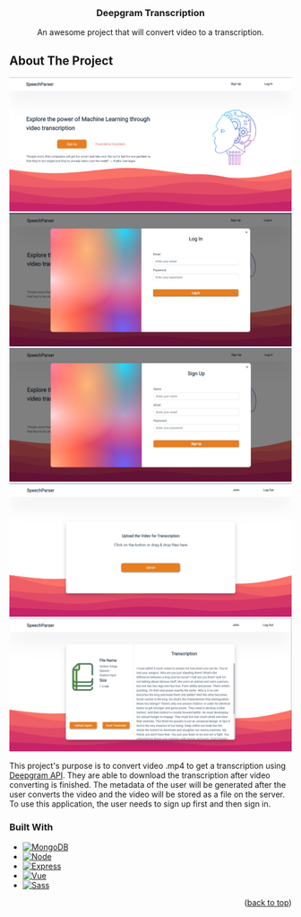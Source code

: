 <!-- Improved compatibility of back to top link: See: https://github.com/othneildrew/Best-README-Template/pull/73 -->
<a name="readme-top"></a>
<!--
*** Thanks for checking out the Best-README-Template. If you have a suggestion
*** that would make this better, please fork the repo and create a pull request
*** or simply open an issue with the tag "enhancement".
*** Don't forget to give the project a star!
*** Thanks again! Now go create something AMAZING! :D
-->



<!-- PROJECT SHIELDS -->
<!--
*** I'm using markdown "reference style" links for readability.
*** Reference links are enclosed in brackets [ ] instead of parentheses ( ).
*** See the bottom of this document for the declaration of the reference variables
*** for contributors-url, forks-url, etc. This is an optional, concise syntax you may use.
*** https://www.markdownguide.org/basic-syntax/#reference-style-links
-->
<!-- [![Contributors][contributors-shield]][contributors-url]
[![Forks][forks-shield]][forks-url]
[![Stargazers][stars-shield]][stars-url]
[![Issues][issues-shield]][issues-url]
[![MIT License][license-shield]][license-url]
[![LinkedIn][linkedin-shield]][linkedin-url] -->



<!-- PROJECT LOGO -->
<br />
<div align="center">
  <!-- <a href="https://github.com/othneildrew/Best-README-Template">
    <img src="images/logo.png" alt="Logo" width="80" height="80">
  </a> -->

  <h3 align="center">Deepgram Transcription</h3>

  <p align="center">
    An awesome project that will convert video to a transcription.
    <br />
    <!-- <a href="https://github.com/othneildrew/Best-README-Template"><strong>Explore the docs »</strong></a>
    <br />
    <br />
    <a href="https://github.com/othneildrew/Best-README-Template">View Demo</a>
    ·
    <a href="https://github.com/othneildrew/Best-README-Template/issues">Report Bug</a>
    ·
    <a href="https://github.com/othneildrew/Best-README-Template/issues">Request Feature</a> -->
  </p>
</div>





<!-- ABOUT THE PROJECT -->
## About The Project

[![Product Name Screen Shot][product-screenshot-1]](https://github.com/mfitrie/Deepgram-Transcription/tree/feature/Screenshot%20Application/HomePage.png)
[![Product Name Screen Shot][product-screenshot-2]](https://github.com/mfitrie/Deepgram-Transcription/tree/feature/Screenshot%20Application/Log%20In.png)
[![Product Name Screen Shot][product-screenshot-3]](https://github.com/mfitrie/Deepgram-Transcription/tree/feature/Screenshot%20Application/Sign%20Up.png)
[![Product Name Screen Shot][product-screenshot-4]](https://github.com/mfitrie/Deepgram-Transcription/tree/feature/Screenshot%20Application/User%20page.png)
[![Product Name Screen Shot][product-screenshot-5]](https://github.com/mfitrie/Deepgram-Transcription/tree/feature/Screenshot%20Application/Transcript%20Conversion.png)

This project's purpose is to convert video .mp4 to get a transcription using [Deepgram API](https://deepgram.com/). They are able to download the transcription after video converting is finished.  The metadata of the user will be generated after the user converts the video and the video will be stored as a file on the server. To use this application, the user needs to sign up first and then sign in.
<!-- There are many great README templates available on GitHub; however, I didn't find one that really suited my needs so I created this enhanced one. I want to create a README template so amazing that it'll be the last one you ever need -- I think this is it.

Here's why:
* Your time should be focused on creating something amazing. A project that solves a problem and helps others
* You shouldn't be doing the same tasks over and over like creating a README from scratch
* You should implement DRY principles to the rest of your life :smile:

Of course, no one template will serve all projects since your needs may be different. So I'll be adding more in the near future. You may also suggest changes by forking this repo and creating a pull request or opening an issue. Thanks to all the people have contributed to expanding this template!

Use the `BLANK_README.md` to get started. -->




### Built With


<!-- This section should list any major frameworks/libraries used to bootstrap your project. Leave any add-ons/plugins for the acknowledgements section. Here are a few examples. -->

* [![MongoDB][MongoDB-dev]][MongoDB-url]
* [![Node][Node.js]][Node.js-url]
* [![Express][Express.js]][Express-url]
* [![Vue][Vue.js]][Vue-url]
* [![Sass][Sass-dev]][Sass-url]

<p align="right">(<a href="#readme-top">back to top</a>)</p>






<!-- MARKDOWN LINKS & IMAGES -->
<!-- https://www.markdownguide.org/basic-syntax/#reference-style-links -->
[contributors-shield]: https://img.shields.io/github/contributors/othneildrew/Best-README-Template.svg?style=for-the-badge
[contributors-url]: https://github.com/othneildrew/Best-README-Template/graphs/contributors
[forks-shield]: https://img.shields.io/github/forks/othneildrew/Best-README-Template.svg?style=for-the-badge
[forks-url]: https://github.com/othneildrew/Best-README-Template/network/members
[stars-shield]: https://img.shields.io/github/stars/othneildrew/Best-README-Template.svg?style=for-the-badge
[stars-url]: https://github.com/othneildrew/Best-README-Template/stargazers
[issues-shield]: https://img.shields.io/github/issues/othneildrew/Best-README-Template.svg?style=for-the-badge
[issues-url]: https://github.com/othneildrew/Best-README-Template/issues
[license-shield]: https://img.shields.io/github/license/othneildrew/Best-README-Template.svg?style=for-the-badge
[license-url]: https://github.com/othneildrew/Best-README-Template/blob/master/LICENSE.txt
[linkedin-shield]: https://img.shields.io/badge/-LinkedIn-black.svg?style=for-the-badge&logo=linkedin&colorB=555
[linkedin-url]: https://linkedin.com/in/othneildrew
[product-screenshot-1]: https://github.com/mfitrie/Deepgram-Transcription/blob/feature/Screenshot%20Application/HomePage.png
[product-screenshot-2]: https://github.com/mfitrie/Deepgram-Transcription/blob/feature/Screenshot%20Application/Log%20In.png
[product-screenshot-3]: https://github.com/mfitrie/Deepgram-Transcription/blob/feature/Screenshot%20Application/Sign%20Up.png
[product-screenshot-4]: https://github.com/mfitrie/Deepgram-Transcription/blob/feature/Screenshot%20Application/User%20page.png
[product-screenshot-5]: https://github.com/mfitrie/Deepgram-Transcription/blob/feature/Screenshot%20Application/Transcript%20Conversion.png
[MongoDB-dev]: https://img.shields.io/badge/MongoDB-35495E?style=for-the-badge&logo=mongodb
[MongoDB-url]: https://www.mongodb.com/
[Node.js]: https://img.shields.io/badge/Node.Js-35495E?style=for-the-badge&logo=nodedotjs
[Node.js-url]: https://nodejs.org/en/
[Express.js]: https://img.shields.io/badge/Express-35495E?style=for-the-badge&logo=express
[Express-url]: https://expressjs.com/
[Vue.js]: https://img.shields.io/badge/Vue.js-35495E?style=for-the-badge&logo=vuedotjs&logoColor=4FC08D
[Vue-url]: https://vuejs.org/
[Sass-dev]: https://img.shields.io/badge/SASS-35495E?style=for-the-badge&logo=sass
[Sass-url]: https://sass-lang.com/